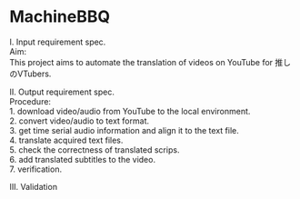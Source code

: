 # MachineBBQ

I. Input requirement spec.<br>
  Aim:<br>
    This project aims to automate the translation of videos on YouTube for 推しのVTubers.<br>

II. Output requirement spec.<br>
  Procedure:<br>
    1. download video/audio from YouTube to the local environment.<br>
    2. convert video/audio  to text format.<br>
    3. get time serial audio information and align it to the text file.<br>
    4. translate acquired text files.<br>
    5. check the correctness of translated scrips.<br>
    6. add translated subtitles to the video.<br>
    7. verification.<br>

III. Validation<br>


